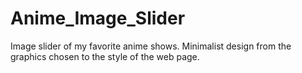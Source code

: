 # Anime_Image_Slider
Image slider of my favorite anime shows. Minimalist design from the graphics chosen to the style of the web page. 
